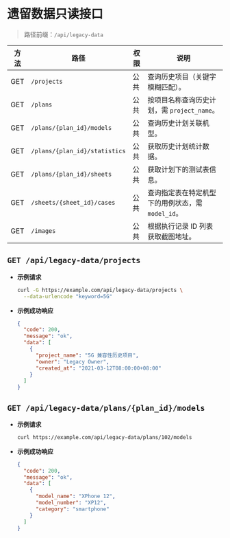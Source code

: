 # 遗留数据只读接口
> 路径前缀：`/api/legacy-data`

| 方法 | 路径 | 权限 | 说明 |
| --- | --- | --- | --- |
| GET | `/projects` | 公共 | 查询历史项目（关键字模糊匹配）。|
| GET | `/plans` | 公共 | 按项目名称查询历史计划，需 `project_name`。|
| GET | `/plans/{plan_id}/models` | 公共 | 查询历史计划关联机型。|
| GET | `/plans/{plan_id}/statistics` | 公共 | 获取历史计划统计数据。|
| GET | `/plans/{plan_id}/sheets` | 公共 | 获取计划下的测试表信息。|
| GET | `/sheets/{sheet_id}/cases` | 公共 | 查询指定表在特定机型下的用例状态，需 `model_id`。|
| GET | `/images` | 公共 | 根据执行记录 ID 列表获取截图地址。|

## `GET /api/legacy-data/projects`
- **示例请求**
  ```bash
  curl -G https://example.com/api/legacy-data/projects \
    --data-urlencode "keyword=5G"
  ```
- **示例成功响应**
  ```json
  {
    "code": 200,
    "message": "ok",
    "data": [
      {
        "project_name": "5G 兼容性历史项目",
        "owner": "Legacy Owner",
        "created_at": "2021-03-12T08:00:00+08:00"
      }
    ]
  }
  ```

## `GET /api/legacy-data/plans/{plan_id}/models`
- **示例请求**
  ```bash
  curl https://example.com/api/legacy-data/plans/102/models
  ```
- **示例成功响应**
  ```json
  {
    "code": 200,
    "message": "ok",
    "data": [
      {
        "model_name": "XPhone 12",
        "model_number": "XP12",
        "category": "smartphone"
      }
    ]
  }
  ```

